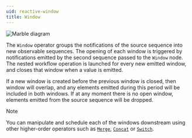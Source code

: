 ```yaml
---
uid: reactive-window
title: Window
---
```


![Marble diagram](~/images/reactive-window.svg)

The `Window` operator groups the notifications of the source sequence into new observable sequences. The opening of each window is triggered by notifications emitted by the second sequence passed to the `Window` node. The nested workflow operation is launched for every new emitted window, and closes that window when a value is emitted.

If a new window is created before the previous window is closed, then window will overlap, and any elements emitted during this period will be included in both windows. If at any moment there is no open window, elements emitted from the source sequence will be dropped.

> [!Note]
> You can manipulate and schedule each of the windows downstream using other higher-order operators such as [`Merge`](xref:Bonsai.Reactive.Merge), [`Concat`](xref:Bonsai.Reactive.Concat) or [`Switch`](xref:Bonsai.Reactive.Switch).
